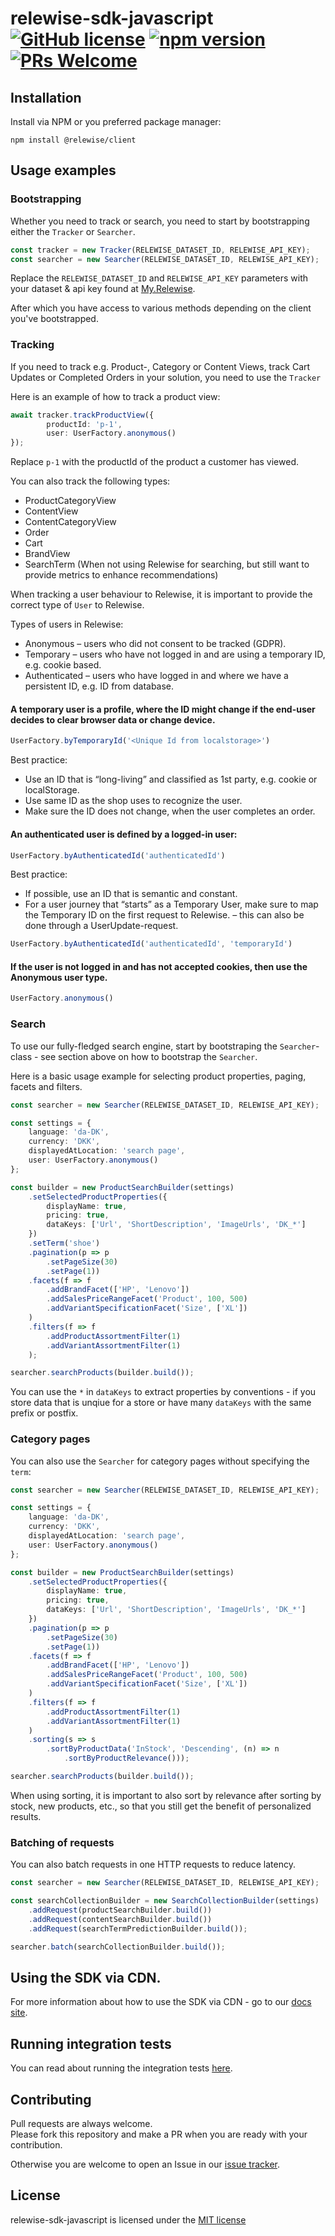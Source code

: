 # relewise-sdk-javascript [![GitHub license](https://img.shields.io/badge/license-MIT-blue.svg)](./LICENSE) [![npm version](https://badge.fury.io/js/@relewise%2Fclient.svg)](https://badge.fury.io/js/@relewise%2Fclient) [![PRs Welcome](https://img.shields.io/badge/PRs-welcome-brightgreen.svg)](https://https://github.com/Relewise/relewise-sdk-csharp-extensions/pulls)

## Installation 

Install via NPM or you preferred package manager: 

```
npm install @relewise/client
```

## Usage examples

### Bootstrapping

Whether you need to track or search, you need to start by bootstrapping either the `Tracker` or `Searcher`.

```ts
const tracker = new Tracker(RELEWISE_DATASET_ID, RELEWISE_API_KEY);
const searcher = new Searcher(RELEWISE_DATASET_ID, RELEWISE_API_KEY);
```

Replace the `RELEWISE_DATASET_ID` and `RELEWISE_API_KEY` parameters with your dataset & api key found at [My.Relewise](https://my.relewise.com/developer-settings). 

After which you have access to various methods depending on the client you've bootstrapped.

### Tracking

If you need to track e.g. Product-, Category or Content Views, track Cart Updates or Completed Orders in your solution, you need to use the `Tracker` 

Here is an example of how to track a product view:
```ts
await tracker.trackProductView({
        productId: 'p-1',
        user: UserFactory.anonymous()
});
```
Replace `p-1` with the productId of the product a customer has viewed.

You can also track the following types:
- ProductCategoryView
- ContentView
- ContentCategoryView
- Order
- Cart
- BrandView
- SearchTerm (When not using Relewise for searching, but still want to provide metrics to enhance recommendations)

When tracking a user behaviour to Relewise, it is important to provide the correct type of `User` to Relewise.

Types of users in Relewise:
- Anonymous – users who did not consent to be tracked (GDPR).
- Temporary – users who have not logged in and are using a temporary ID, e.g. cookie based.
- Authenticated – users who have logged in and where we have a persistent ID, e.g. ID from database.

#### A temporary user is a profile, where the ID might change if the end-user decides to clear browser data or change device.
```ts
UserFactory.byTemporaryId('<Unique Id from localstorage>')
```
Best practice:
 - Use an ID that is “long-living” and classified as 1st party, e.g. cookie or localStorage.
 - Use same ID as the shop uses to recognize the user.
 - Make sure the ID does not change, when the user completes an order.

#### An authenticated user is defined by a logged-in user:
```ts
UserFactory.byAuthenticatedId('authenticatedId')
```
Best practice:
 - If possible, use an ID that is semantic and constant.
 - For a user journey that “starts” as a Temporary User, make sure
to map the Temporary ID on the first request to Relewise.
– this can also be done through a UserUpdate-request.
```ts
UserFactory.byAuthenticatedId('authenticatedId', 'temporaryId')
```

#### If the user is not logged in and has not accepted cookies, then use the Anonymous user type.
```ts
UserFactory.anonymous()
```

### Search

To use our fully-fledged search engine, start by bootstraping the `Searcher`-class - see section above on how to bootstrap the `Searcher`.

Here is a basic usage example for selecting product properties, paging, facets and filters.

```ts
const searcher = new Searcher(RELEWISE_DATASET_ID, RELEWISE_API_KEY);

const settings = {
    language: 'da-DK',
    currency: 'DKK',
    displayedAtLocation: 'search page',
    user: UserFactory.anonymous()
};

const builder = new ProductSearchBuilder(settings)
    .setSelectedProductProperties({
        displayName: true,
        pricing: true,
        dataKeys: ['Url', 'ShortDescription', 'ImageUrls', 'DK_*']
    })
    .setTerm('shoe')
    .pagination(p => p
        .setPageSize(30)
        .setPage(1))
    .facets(f => f
        .addBrandFacet(['HP', 'Lenovo'])
        .addSalesPriceRangeFacet('Product', 100, 500)
        .addVariantSpecificationFacet('Size', ['XL'])
    )
    .filters(f => f
        .addProductAssortmentFilter(1)
        .addVariantAssortmentFilter(1)
    );

searcher.searchProducts(builder.build());
```

You can use the `*` in `dataKeys` to extract properties by conventions - if you store data that is unqiue for a store or have many `dataKeys` with the same prefix or postfix.

### Category pages

You can also use the `Searcher` for category pages without specifying the `term`:

```ts
const searcher = new Searcher(RELEWISE_DATASET_ID, RELEWISE_API_KEY);

const settings = {
    language: 'da-DK',
    currency: 'DKK',
    displayedAtLocation: 'search page',
    user: UserFactory.anonymous()
};

const builder = new ProductSearchBuilder(settings)
    .setSelectedProductProperties({
        displayName: true,
        pricing: true,
        dataKeys: ['Url', 'ShortDescription', 'ImageUrls', 'DK_*']
    })
    .pagination(p => p
        .setPageSize(30)
        .setPage(1))
    .facets(f => f
        .addBrandFacet(['HP', 'Lenovo'])
        .addSalesPriceRangeFacet('Product', 100, 500)
        .addVariantSpecificationFacet('Size', ['XL'])
    )
    .filters(f => f
        .addProductAssortmentFilter(1)
        .addVariantAssortmentFilter(1)
    )
    .sorting(s => s
        .sortByProductData('InStock', 'Descending', (n) => n
            .sortByProductRelevance()));

searcher.searchProducts(builder.build());
```

When using sorting, it is important to also sort by relevance after sorting by stock, new products, etc., so that you still get the benefit of personalized results.

### Batching of requests

You can also batch requests in one HTTP requests to reduce latency.

```ts
const searcher = new Searcher(RELEWISE_DATASET_ID, RELEWISE_API_KEY);

const searchCollectionBuilder = new SearchCollectionBuilder(settings)
    .addRequest(productSearchBuilder.build())
    .addRequest(contentSearchBuilder.build())
    .addRequest(searchTermPredictionBuilder.build());

searcher.batch(searchCollectionBuilder.build());
```
    
## Using the SDK via CDN.

For more information about how to use the SDK via CDN - go to our [docs site](https://docs.relewise.com/docs/developer/libraries.html).

## Running integration tests

You can read about running the integration tests [here](/lib/dev.guide.md#testing).

## Contributing

Pull requests are always welcome.  
Please fork this repository and make a PR when you are ready with your contribution.  

Otherwise you are welcome to open an Issue in our [issue tracker](https://github.com/Relewise/relewise-sdk-javascript/issues).

## License

relewise-sdk-javascript is licensed under the [MIT license](./LICENSE)
